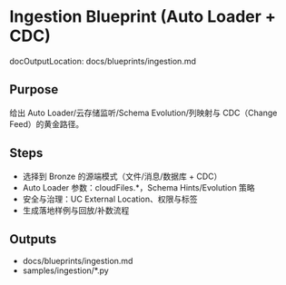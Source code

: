 # Ingestion Blueprint (Auto Loader + CDC)

docOutputLocation: docs/blueprints/ingestion.md

## Purpose

给出 Auto Loader/云存储监听/Schema Evolution/列映射与 CDC（Change Feed）的黄金路径。

## Steps

- 选择到 Bronze 的源端模式（文件/消息/数据库 + CDC）
- Auto Loader 参数：cloudFiles.\*，Schema Hints/Evolution 策略
- 安全与治理：UC External Location、权限与标签
- 生成落地样例与回放/补数流程

## Outputs

- docs/blueprints/ingestion.md
- samples/ingestion/\*.py
